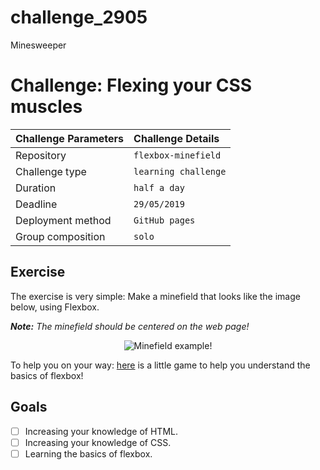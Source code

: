 # challenge_2905
Minesweeper

# Challenge: Flexing your CSS muscles

|Challenge Parameters  |Challenge Details              |
|:---------------------|:------------------------------|
|Repository            |`flexbox-minefield`            |
|Challenge type        |`learning challenge`           |
|Duration              |`half a day`                   |
|Deadline              |`29/05/2019`                   |
|Deployment method     |`GitHub pages`                 |
|Group composition     |`solo`                         |


## Exercise

The exercise is very simple: Make a minefield that looks like the image below, using Flexbox.

***Note:** The minefield should be centered on the web page!*

<p align="center">
    <img src="./assets/minefield.png" alt="Minefield example!">
</p>

To help you on your way: [here](https://flexboxfroggy.com/) is a little game to help you understand the basics of flexbox!


## Goals

- [ ] Increasing your knowledge of HTML.
- [ ] Increasing your knowledge of CSS.
- [ ] Learning the basics of flexbox.
